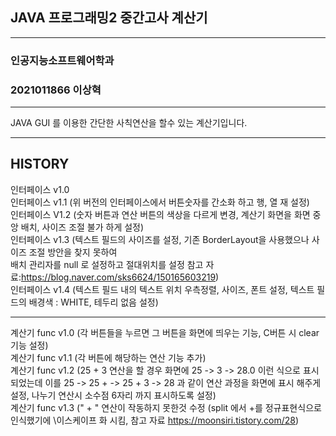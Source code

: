 ## JAVA 프로그래밍2 중간고사 계산기
___
### 인공지능소프트웨어학과
### 2021011866 이상혁
___

JAVA GUI 를 이용한 간단한 사칙연산을 할수 있는 계산기입니다.
___

## HISTORY

인터페이스 v1.0  
인터페이스 v1.1 (위 버전의 인터페이스에서 버튼숫자를 간소화 하고 행, 열 재 설정)  
인터페이스 V1.2 (숫자 버튼과 연산 버튼의 색상을 다르게 변경, 계산기 화면을 화면 중앙 배치, 사이즈 조절 불가 하게 설정)  
인터페이스 v1.3 (텍스트 필드의 사이즈를 설정, 기존 BorderLayout을 사용했으나 사이즈 조절 방안을 찾지 못하여   
배치 관리자를 null 로 설정하고 절대위치를 설정 참고 자료:https://blog.naver.com/sks6624/150165603219)  
인터페이스 v1.4 (텍스트 필드 내의 텍스트 위치 우측정렬, 사이즈, 폰트 설정, 텍스트 필드의 배경색 : WHITE, 테두리 없음 설정)

---

계산기 func v1.0 (각 버튼들을 누르면 그 버튼을 화면에 띄우는 기능, C버튼 시 clear 기능 설정)  
계산기 func v1.1 (각 버튼에 해당하는 연산 기능 추가)  
계산기 func v1.2 (25 + 3 연산을 할 경우 화면에 25 -> 3 -> 28.0 이런 식으로 표시되었는데 이를 25 -> 25 + -> 25 + 3 -> 28 과 같이 연산 과정을 화면에 표시 해주게 설정, 나누기 연산시 소수점 6자리 까지 표시하도록 설정)  
계산기 func v1.3 (" + " 연산이 작동하지 못한것 수정 (split 에서 +를 정규표현식으로 인식했기에 \\이스케이프 화 시킴, 참고 자료 https://moonsiri.tistory.com/28)